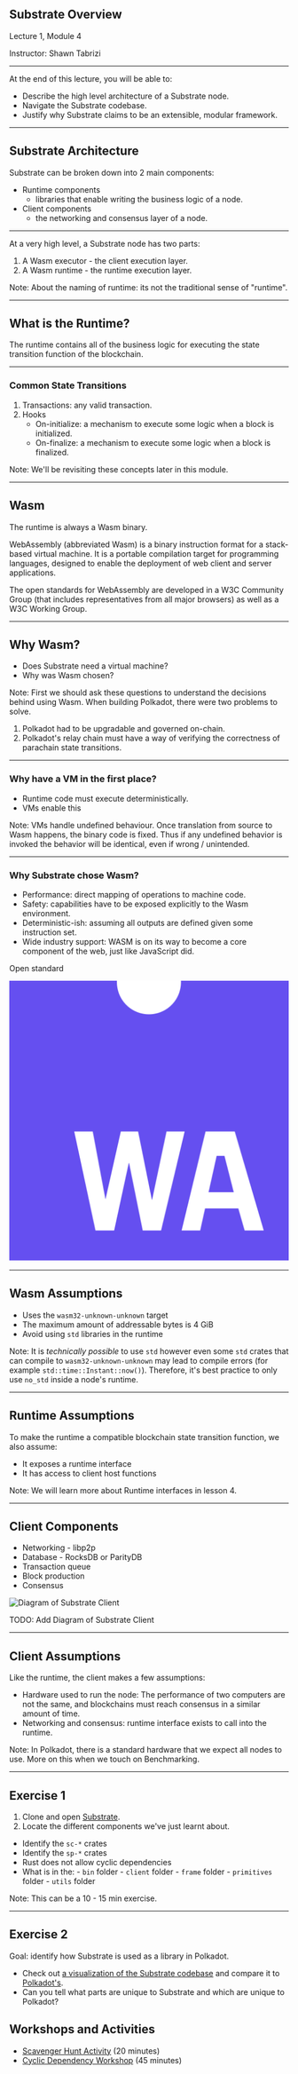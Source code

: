 ## Substrate Overview

Lecture 1, Module 4

Instructor: Shawn Tabrizi

<hr>

At the end of this lecture, you will be able to:

- Describe the high level architecture of a Substrate node.
- Navigate the Substrate codebase.
- Justify why Substrate claims to be an extensible, modular framework.

---

## Substrate Architecture

Substrate can be broken down into 2 main components:

- Runtime components
  - libraries that enable writing the business logic of a node.
- Client components
  - the networking and consensus layer of a node.

---

At a very high level, a Substrate node has two parts:

1. A Wasm executor - the client execution layer.
2. A Wasm runtime - the runtime execution layer.

Note: About the naming of runtime: its not the traditional sense of "runtime".

---

## What is the Runtime?

The runtime contains all of the business logic for executing the state transition function of the blockchain.

---

### Common State Transitions

1. Transactions: any valid transaction.
2. Hooks
   - On-initialize: a mechanism to execute some logic when a block is initialized.
   - On-finalize: a mechanism to execute some logic when a block is finalized.

Note: We'll be revisiting these concepts later in this module.

---

## Wasm

The runtime is always a Wasm binary.

WebAssembly (abbreviated Wasm) is a binary instruction format for a stack-based virtual machine.
It is a portable compilation target for programming languages, designed to enable the deployment of web client and server applications.

The open standards for WebAssembly are developed in a W3C Community Group (that includes representatives from all major browsers) as well as a W3C Working Group.

---

## Why Wasm?

* Does Substrate need a virtual machine?
* Why was Wasm chosen?

Note:
First we should ask these questions to understand the decisions behind using Wasm.
When building Polkadot, there were two problems to solve.
1. Polkadot had to be upgradable and governed on-chain.
1. Polkadot's relay chain must have a way of verifying the correctness of parachain state transitions.

---
### Why have a VM in the first place?

* Runtime code must execute deterministically.
* VMs enable this

Note: VMs handle undefined behaviour. Once translation from source to Wasm happens, the binary code is fixed. Thus if any undefined behavior is invoked the behavior will be identical, even if wrong / unintended.

---

### Why Substrate chose Wasm?

<div class="left">

* Performance: direct mapping of operations to machine code.
* Safety: capabilities have to be exposed explicitly to the Wasm environment.
* Deterministic-ish: assuming all outputs are defined given some instruction set.
* Wide industry support: WASM is on its way to become a core component of the web, just like JavaScript did.

</div>

<div class="right">

Open standard

![Wasm Logo](/reveal-md/assets/4.1/1200px-WebAssembly_Logo.svg.png)

</div>

---

## Wasm Assumptions

- Uses the `wasm32-unknown-unknown` target
- The maximum amount of addressable bytes is 4 GiB 
- Avoid using `std` libraries in the runtime 

Note: It is _technically possible_ to use `std` however even some `std` crates that can compile to `wasm32-unknown-unknown` may lead to compile errors (for example `std::time::Instant::now()`).
Therefore, it's best practice to only use `no_std` inside a node's runtime.

---

## Runtime Assumptions

To make the runtime a compatible blockchain state transition function, we also assume:

- It exposes a runtime interface
- It has access to client host functions

Note: We will learn more about Runtime interfaces in lesson 4.

---

## Client Components

<div class="left">

- Networking - libp2p
- Database - RocksDB or ParityDB
- Transaction queue
- Block production
- Consensus

</div>

<div class="right">

![Diagram of Substrate Client](http://placehold.jp/150x150.png)

</div>

TODO: Add Diagram of Substrate Client

---

## Client Assumptions

Like the runtime, the client makes a few assumptions:

- Hardware used to run the node: The performance of two computers are not the same, and blockchains must reach consensus in a similar amount of time.
- Networking and consensus: runtime interface exists to call into the runtime.

Note: In Polkadot, there is a standard hardware that we expect all nodes to use.
More on this when we touch on Benchmarking.

---

## Exercise 1

<div class="left">

1. Clone and open [Substrate](https://github.com/paritytech/substrate/).
1. Locate the different components we've just learnt about.

</div>

<div class="right">

- Identify the `sc-*` crates
- Identify the `sp-*` crates
- Rust does not allow cyclic dependencies
- What is in the: - `bin` folder - `client` folder - `frame` folder - `primitives` folder - `utils` folder
<div>

Note: This can be a 10 - 15 min exercise.

---

## Exercise 2

Goal: identify how Substrate is used as a library in Polkadot.

- Check out [a visualization of the Substrate codebase](https://octo-repo-visualization.vercel.app/?repo=paritytech%2Fsubstrate) and compare it to [Polkadot's](https://octo-repo-visualization.vercel.app/?repo=paritytech%2Fpolkadot).
- Can you tell what parts are unique to Substrate and which are unique to Polkadot?

## Workshops and Activities

* [Scavenger Hunt Activity](./4.1-Workshops_and_Activities/4.1-Substrate_Overview_Workshop.md) (20 minutes)
* [Cyclic Dependency Workshop](./4.1-Workshops_and_Activities/4.1-Substrate_Overview_Workshop.md) (45 minutes)